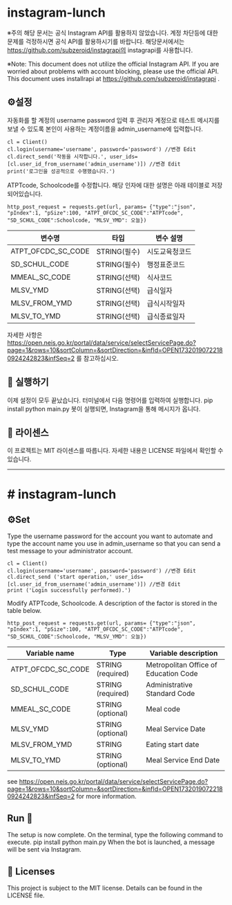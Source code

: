 # instagram-lunch
※주의 해당 문서는 공식 Instagram API를 활용하지 않았습니다. 계정 차단등에 대한 문제를 걱정하시면 공식 API를 활용하시기를 바랍니다.
  해당문서에서는 https://github.com/subzeroid/instagrapi의 instagrapi를 사용합니다.
  
※Note: This document does not utilize the official Instagram API. If you are worried about problems with account blocking, please use the official API.
  This document uses installrapi at https://github.com/subzeroid/instagrapi .

## ⚙️설정

자동화를 할 계정의 username password 입력 후 관리자 계정으로 테스트 메시지를 보낼 수 있도록 본인이 사용하는 계정이름을 admin_username에 입력합니다.
```
cl = Client()
cl.login(username='username', password='password') //변경 Edit
cl.direct_send('작동을 시작합니다.', user_ids=[cl.user_id_from_username('admin_username')]) //변경 Edit
print('로그인을 성공적으로 수행했습니다.')
```


ATPTcode, Schoolcode를 수정합니다. 해당 인자에 대한 설명은 아래 테이블로 저장되어있습니다.
```
http_post_request = requests.get(url, params= {"type":"json", "pIndex":1, "pSize":100, "ATPT_OFCDC_SC_CODE":"ATPTcode", "SD_SCHUL_CODE":Schoolcode, "MLSV_YMD": 오늘})
```

|변수명|타입|변수 설명|
|------|---|---|
|ATPT_OFCDC_SC_CODE|STRING(필수)|시도교육청코드|
|SD_SCHUL_CODE|STRING(필수)|행정표준코드|
|MMEAL_SC_CODE|STRING(선택)|식사코드|
|MLSV_YMD|STRING(선택)|급식일자|
|MLSV_FROM_YMD|STRING(선택)|급식시작일자|
|MLSV_TO_YMD|STRING(선택)|급식종료일자|

자세한 사항은 https://open.neis.go.kr/portal/data/service/selectServicePage.do?page=1&rows=10&sortColumn=&sortDirection=&infId=OPEN17320190722180924242823&infSeq=2 를 참고하십시오.

## 🚀 실행하기
이제 설정이 모두 끝났습니다. 터미널에서 다음 명령어를 입력하여 실행합니다.
pip install
python main.py
봇이 실행되면, Instagram을 통해 메시지가 옵니다.

## 📝 라이센스
이 프로젝트는 MIT 라이센스를 따릅니다. 자세한 내용은 LICENSE 파일에서 확인할 수 있습니다.

-----------------------------------------------------------------------------

# # instagram-lunch

## ⚙Set ️

Type the username password for the account you want to automate and type the account name you use in admin_username so that you can send a test message to your administrator account.
```
cl = Client()
cl.login(username='username', password='password') //변경 Edit
cl.direct_send ('start operation,' user_ids=[cl.user_id_from_username('admin_username')]) //변경 Edit
print ('Login successfully performed).')
```


Modify ATPTcode, Schoolcode. A description of the factor is stored in the table below.
```
http_post_request = requests.get(url, params= {"type":"json", "pIndex":1, "pSize":100, "ATPT_OFCDC_SC_CODE":"ATPTcode", "SD_SCHUL_CODE":Schoolcode, "MLSV_YMD": 오늘})
```

|Variable name|Type|Variable description|
|------|---|---|
|ATPT_OFCDC_SC_CODE|STRING (required) | Metropolitan Office of Education Code|
|SD_SCHUL_CODE|STRING (required)|Administrative Standard Code|
|MMEAL_SC_CODE|STRING (optional)|Meal code|
|MLSV_YMD|STRING (optional) | Meal Service Date|
|MLSV_FROM_YMD|STRING|Eating start date|
|MLSV_TO_YMD|STRING (optional) | Meal Service End Date|

see https://open.neis.go.kr/portal/data/service/selectServicePage.do?page=1&rows=10&sortColumn=&sortDirection=&infId=OPEN17320190722180924242823&infSeq=2 for more information.

## Run 🚀
The setup is now complete. On the terminal, type the following command to execute.
pip install
python main.py
When the bot is launched, a message will be sent via Instagram.

## 📝 Licenses
This project is subject to the MIT license. Details can be found in the LICENSE file.

